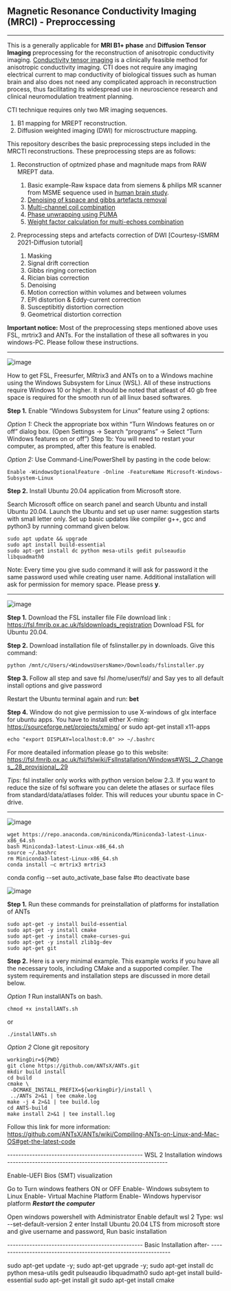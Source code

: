 ## Magnetic Resonance Conductivity Imaging (MRCI) - Preproccessing
___
This is a generally applicable for **MRI B1+ phase** and **Diffusion Tensor Imaging** preprocessing for the reconstruction of anisotropic conductivity imaging. [Conductivity tensor imaging](https://ieeexplore.ieee.org/document/8556029) is a clinically feasible method for anisotropic conductivity imaging. CTI does not require any imaging electrical current to map conductivity of biological tissues such as human brain and also does not need any complicated approach in reconstruction process, thus facilitating its widespread use in neuroscience research and clinical neuromodulation treatment planning. 

CTI technique requires only two MR imaging sequences. 
1. B1 mapping for MREPT reconstruction.
2. Diffusion weighted imaging (DWI) for microsctructure mapping. 

This repository describes the basic preprocessing steps included in the MRCTI reconstructions. These preprocessing steps are as follows:

1. Reconstruction of optmized phase and magnitude maps from RAW MREPT data.
    1.  Basic example-Raw kspace data from siemens & philips MR scanner from MSME sequence used in [human brain study](https://ieeexplore.ieee.org/document/8556029).
    2.  [Denoising of kspace and gibbs artefacts removal](https://pubmed.ncbi.nlm.nih.gov/26745823/)
    3.  [Multi-channel coil combination](https://onlinelibrary.wiley.com/doi/full/10.1002/%28SICI%291522-2594%28200005%2943%3A5%3C682%3A%3AAID-MRM10%3E3.0.CO%3B2-G?sid=nlm%3Apubmed)
    4.  [Phase unwrapping using PUMA](https://ieeexplore.ieee.org/document/4099386) 
    5.  [Weight factor calculation for multi-echoes combination](https://biomedical-engineering-online.biomedcentral.com/articles/10.1186/1475-925X-13-24)

2. Preprocessing steps and artefacts correction of DWI [Courtesy-ISMRM 2021-Diffusion tutorial]
    1. Masking
    2. Signal drift correction
    3. Gibbs ringing correction
    4. Rician bias correction
    5. Denoising
    6. Motion correction within volumes and between volumes
    7. EPI distortion & Eddy-current correction
    8. Susceptibitly distortion correction
    9. Geometrical distortion correction
 
**Important notice:** Most of the preprocessing steps mentioned above uses FSL, mrtrix3 and ANTs. For the installation of these all softwares in you windows-PC. Please follow these instructions. 
___
![image](https://user-images.githubusercontent.com/14322345/118450197-e4cdc000-b72e-11eb-9dde-308d4da7f1dd.png)

How to get FSL, Freesurfer, MRtrix3 and ANTs on to a Windows machine using the Windows Subsystem for Linux (WSL). All of these instructions require Windows 10 or higher. It should be noted that atleast of 40 gb free space is required for the smooth run of all linux based softwares.

**Step 1.**	
  Enable “Windows Subsystem for Linux” feature using 2 options:

*Option 1:* Check the appropriate box within “Turn Windows features on or off” dialog box. (Open Settings -> Search “programs” -> Select “Turn Windows features on or off”) Step 1b: You will need to restart your computer, as prompted, after this feature is enabled.

*Option 2:* Use Command-Line/PowerShell by pasting in the code below:
```
Enable -WindowsOptionalFeature -Online -FeatureName Microsoft-Windows-Subsystem-Linux 
```

**Step 2.**	
  Install Ubuntu 20.04 application from Microsoft store.

  Search Microsoft office on search panel and search Ubuntu and install Ubuntu 20.04. Launch the Ubuntu and set up user name: suggestion starts with small letter only. Set up basic updates like compiler g++, gcc and python3 by running command given below. 

```
sudo apt update && upgrade
sudo apt install build-essential 
sudo apt-get install dc python mesa-utils gedit pulseaudio libquadmath0
```
Note: Every time you give sudo command it will ask for password it the same password used while creating user name. Additional installation will ask for permission for memory space. Please press **y**.
____
![image](https://user-images.githubusercontent.com/14322345/118450555-47bf5700-b72f-11eb-854f-c418092443d4.png)

**Step 1.**
  Download the FSL installer file
  File download link : https://fsl.fmrib.ox.ac.uk/fsldownloads_registration
  Download FSL for Ubuntu 20.04.

**Step 2.**	
	Download installation file of fslinstaller.py in downloads.
  Give this command:
```
python /mnt/c/Users/<WindowsUsersName>/Downloads/fslinstaller.py 
```
**Step 3.**	
	Follow all step and save fsl /home/user/fsl/ and Say yes to all default install options and give password

Restart the Ubuntu terminal again and run: **bet**

**Step 4.**	
	Window do not give permission to use X-windows of glx interface for ubuntu apps. You have to install either X-ming: https://sourceforge.net/projects/xming/ or sudo apt-get install x11-apps
  
 ```
 echo "export DISPLAY=localhost:0.0" >> ~/.bashrc
 ```
For more deatailed information please go to this website: https://fsl.fmrib.ox.ac.uk/fsl/fslwiki/FslInstallation/Windows#WSL_2_Changes_.28_provisional_.29

*Tips:* fsl installer only works with python version below 2.3. If you want to reduce the size of fsl software you can delete the atlases or surface files from standard/data/atlases folder. This will reduces your ubuntu space in C-drive. 
____
![image](https://user-images.githubusercontent.com/14322345/118452123-d680a380-b730-11eb-8abb-a90369b56bfd.png)
```
wget https://repo.anaconda.com/miniconda/Miniconda3-latest-Linux-x86_64.sh
bash Miniconda3-latest-Linux-x86_64.sh 
source ~/.bashrc
rm Miniconda3-latest-Linux-x86_64.sh 
conda install –c mrtrix3 mrtrix3
```
conda config --set auto_activate_base false #to deactivate base

![image](https://user-images.githubusercontent.com/14322345/118452178-e1d3cf00-b730-11eb-8e5c-6e98200cc136.png)


**Step 1.**	
	Run these commands for preinstallation of platforms for installation of ANTs
```
sudo apt-get -y install build-essential 
sudo apt-get -y install cmake
sudo apt-get -y install cmake-curses-gui
sudo apt-get -y install zlib1g-dev 
sudo apt-get git
```
**Step 2.**
	Here is a very minimal example. This example works if you have all the necessary tools, including CMake and a supported compiler. The system requirements and installation steps are discussed in more detail below.

*Option 1*
Run installANTs on bash.

```
chmod +x installANTs.sh
```
or
```
./installANTs.sh
```
*Option 2* 
Clone git repository
```
workingDir=${PWD}
git clone https://github.com/ANTsX/ANTs.git 
mkdir build install
cd build 
cmake \
 -DCMAKE_INSTALL_PREFIX=${workingDir}/install \
 ../ANTs 2>&1 | tee cmake.log
make -j 4 2>&1 | tee build.log
cd ANTS-build 
make install 2>&1 | tee install.log 
```
Follow this link for more information: https://github.com/ANTsX/ANTs/wiki/Compiling-ANTs-on-Linux-and-Mac-OS#get-the-latest-code



------------------------------------------------- WSL 2 Installation windows ----------------------------------------------------------


Enable-UEFI Bios (SMT) visualization

Go to Turn windows feathers ON or OFF
Enable- Windows subsytem to Linux
Enable- Virtual Machine Platform 
Enable- Windows hypervisor platform
***********Restart the computer***********

Open windows powershell with Administrator
Enable default wsl 2
Type:
wsl --set-default-version 2
enter
Install Ubuntu 20.04 LTS from microsoft store and give username and password, Run basic installation

------------------------------------------------- Basic Installation after- ---------------------------------------------------------------

sudo apt-get update -y; sudo apt-get upgrade -y; sudo apt-get install dc python mesa-utils gedit pulseaudio libquadmath0
sudo apt-get install build-essential
sudo apt-get install git
sudo apt-get install cmake
